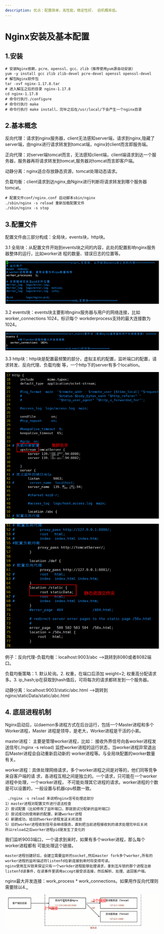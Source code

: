 ```yaml
---
description: 优点：配置简单，高性能，稳定性好， 宕机概率低。
---
```


# Nginx安装及基本配置

## 1.安装

```
# 安装Nginx依赖，pcre、openssl、gcc、zlib（推荐使⽤yum源⾃动安装）
yum -y install gcc zlib zlib-devel pcre-devel openssl openssl-devel
# 解包Nginx软件包
tar -xvf nginx-1.17.8.tar
# 进⼊解压之后的⽬录 nginx-1.17.8
cd nginx-1.17.8
# 命令⾏执⾏./configure
# 命令⾏执⾏ make
# 命令⾏执⾏ make install，完毕之后在/usr/local/下会产⽣⼀个nginx⽬录
```

## 2.基本概念

反向代理：请求到nginx服务器，client无法感知server端，请求到nginx,隐藏了server端，由nginx进行请求转发到tomcat端，nginx对client而言即服务端。

正向代理：对server端tomcat而言，无法感知client端，client端请求到达一个服务器，服务器再将请求转发到tomcat,服务器对tomcat而言即客户端。

动静分离：nginx适合存放静态资源，tomcat处理动态请求。

负载均衡：client请求到达nginx,由Nginx进行判断将请求转发到哪个服务器tomcat。

```
# 配置文件conf/nginx.conf 启动脚本sbin/nginx
./sbin/nginx -s reload 重新加载配置文件
./sbin/nginx -s stop 
```

## 3.配置文件

配置文件由三部分构成：全局块，events块，http块。

3.1 全局块：从配置⽂件开始到events块之间的内容，此处的配置影响nginx服务器整体的运⾏，⽐如worker进 程的数量、错误⽇志的位置等。

![全局块](<../../.gitbook/assets/image (44).png>)

3.2 events块：events块主要影响nginx服务器与⽤户的⽹络连接，⽐如worker\_connections 1024，标识每个 workderprocess⽀持的最⼤连接数为1024。

![events块](<../../.gitbook/assets/image (14).png>)

3.3 http块：http块是配置最频繁的部分，虚拟主机的配置，监听端⼝的配置，请求转发、反向代理、负载均衡 等，一个http下的server有多个localtion。

![](<../../.gitbook/assets/image (21).png>)

![](<../../.gitbook/assets/image (11).png>)

例子：反向代理-负载均衡：localhost:9003/abc -->跳转到8080或者8082端口。

负载均衡策略：1. 默认轮询。2. 权重，在端口后添加 weight=2; 权重高分配请求多。3. ip\_hash;ip在获取到hash值后，可将每次的请求都转发到一个服务器。

动静分离：localhost:9003/static/abc.html -->跳转到nginx/staticData/static/abc.html

## 4. 底层进程机制

Nginx启动后，以daemon多进程⽅式在后台运⾏，包括⼀个Master进程和多个Worker进程，Master 进程是领导，是⽼⼤，Worker进程是⼲活的⼩弟。

master进程： 主要是管理worker进程，⽐如： 接收外界信号向各worker进程发送信号(./nginx -s reload) 监控worker进程的运⾏状态，当worker进程异常退出后Master进程会⾃动重新启动新的 worker进程等。与全局块配置的worker数量有关。

worker进程：具体处理⽹络请求，多个worker进程之间是对等的，他们同等竞争来⾃客户端的请 求，各进程互相之间是独⽴的。⼀个请求，只可能在⼀个worker进程中处理，⼀个worker进程， 不可能处理其它进程的请求。worker进程的个数是可以设置的，⼀般设置与机器cpu核数⼀致。

```
 ./nginx -s reload 来说明nginx信号处理这部分
1）master进程对配置⽂件进⾏语法检查
2）尝试配置（⽐如修改了监听端⼝，那就尝试分配新的监听端⼝）
3）尝试成功则使⽤新的配置，新建worker进程
4）新建成功，给旧的worker进程发送关闭消息
5）旧的worker进程收到信号会继续服务，直到把当前进程接收到的请求处理完毕后关闭
所以reload之后worker进程pid是发⽣了变化的
```

我们监听9003端⼝，⼀个请求到来时，如果有多个worker进程，那么每个worker进程都有 可能处理这个链接。

```
master进程创建好后，会建立需要监听的socket,然后master fork多个worker,所有的
worker进程的监听描述符listenfd在新连接到来时将变得可读。
nginx使⽤互斥锁来保证只有⼀个workder进程能够处理请求，拿到互斥锁的那个进程注册 
listenfd读事件，在读事件⾥调⽤accept接受该连接，然后解析、处理、返回客户端。
```

nginx最大并发连接：work\_process \* work\_connections。如果用作反向代理则需要除以4.\_

![](<../../.gitbook/assets/image (41).png>)
